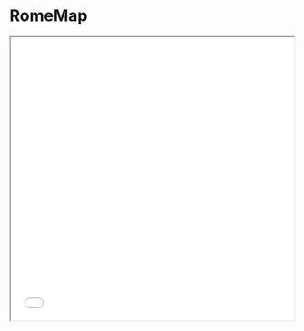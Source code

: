 # RomeMap
<iframe src="qgis2web_2024_04_11-12_50_33_296875/index.html" height="500" width="500"></iframe> 
